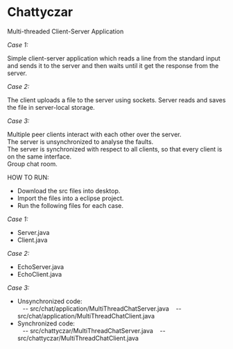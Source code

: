 Chattyczar
==========

Multi-threaded Client-Server Application

<i>Case 1: </i>
<p>Simple client-server application which reads a line from the standard input and sends it to the server and then waits until it get the response from the server.
</p>

<i>Case 2: </i>
<p>The client uploads a file to the server using sockets. Server reads and saves the file in server-local storage.</p>

<i>Case 3: </i>
<p>Multiple peer clients interact with each other over the server.<br>
The server is unsynchronized to analyse the faults.<br>
The server is synchronized with respect to all clients, so that every client is on the same interface.<br>
Group chat room.<br></p>

HOW TO RUN:
<ul>
  <li>Download the src files into desktop.</li>
  <li>Import the files into a eclipse project.</li>
  <li>Run the following files for each case.</li>
</ul>

<i>Case 1: </i>
  <ul>
    <li>Server.java</li>
    <li>Client.java</li>
  </ul>
  
<i>Case 2: </i>
  <ul>
    <li>EchoServer.java</li>
    <li>EchoClient.java</li>
  </ul>
<p>
<i>Case 3:</i>
<ul>
  <li>Unsynchronized code: </li>
      &nbsp;&nbsp; -- src/chat/application/MultiThreadChatServer.java
      &nbsp;&nbsp; -- src/chat/application/MultiThreadChatClient.java
  <li>Synchronized code:</li>
      &nbsp;&nbsp; -- src/chattyczar/MultiThreadChatServer.java
      &nbsp;&nbsp; -- src/chattyczar/MultiThreadChatClient.java
    </ol>
</ul>
</p>


